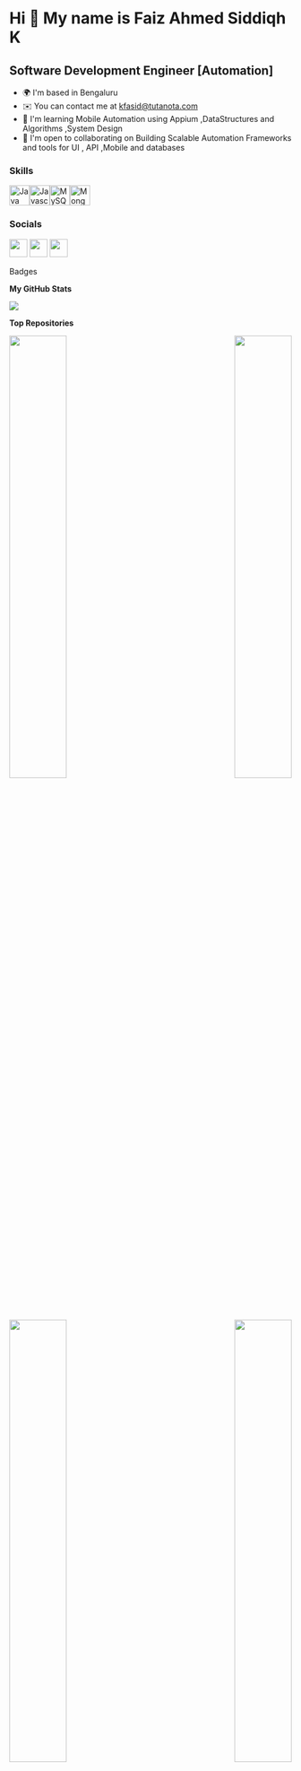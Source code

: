 Hi 👋 My name is Faiz Ahmed Siddiqh K
=====================================

Software Development Engineer \[Automation\]
--------------------------------------------

*   🌍  I'm based in Bengaluru
*   ✉️  You can contact me at [kfasid@tutanota.com](mailto:kfasid@tutanota.com)
*   🧠  I'm learning Mobile Automation using Appium ,DataStructures and Algorithms ,System Design
*   🤝  I'm open to collaborating on Building Scalable Automation Frameworks and tools for UI , API ,Mobile and databases

### Skills

<p align="left"><a href="https://www.oracle.com/java/" target="_blank" rel="noreferrer"><img src="https://raw.githubusercontent.com/danielcranney/readme-generator/main/public/icons/skills/java-colored.svg" width="36" height="36" alt="Java" /></a><a href="https://developer.mozilla.org/en-US/docs/Web/JavaScript" target="_blank" rel="noreferrer"><img src="https://raw.githubusercontent.com/danielcranney/readme-generator/main/public/icons/skills/javascript-colored.svg" width="36" height="36" alt="Javascript" /></a><a href="https://www.mysql.com/" target="_blank" rel="noreferrer"><img src="https://raw.githubusercontent.com/danielcranney/readme-generator/main/public/icons/skills/mysql-colored.svg" width="36" height="36" alt="MySQL" /></a><a href="https://www.mongodb.com/" target="_blank" rel="noreferrer"><img src="https://raw.githubusercontent.com/danielcranney/readme-generator/main/public/icons/skills/mongodb-colored.svg" width="36" height="36" alt="MongoDB" /></a></p>


### Socials
                  
<p align="left"> <a href="https://www.github.com/faiz-siddiqh" target="_blank" rel="noreferrer"><img src="https://raw.githubusercontent.com/danielcranney/readme-generator/main/public/icons/socials/github.svg" width="32" height="32" /></a> <a href="https://www.linkedin.com/in/faiz-siddiqh" target="_blank" rel="noreferrer"><img src="https://raw.githubusercontent.com/danielcranney/readme-generator/main/public/icons/socials/linkedin.svg" width="32" height="32" /></a> <a href="https://www.twitter.com/faiz_siddiqh" target="_blank" rel="noreferrer"><img src="https://raw.githubusercontent.com/danielcranney/readme-generator/main/public/icons/socials/twitter.svg" width="32" height="32" /></a></p

### Badges

<b>My GitHub Stats</b>

<a href="http://www.github.com/faiz-siddiqh"><img src="https://github-readme-streak-stats.herokuapp.com/?user=faiz-siddiqh&stroke=ffffff&background=171717&ring=22c55e&fire=22c55e&currStreakNum=ffffff&currStreakLabel=22c55e&sideNums=ffffff&sideLabels=ffffff&dates=ffffff&hide_border=true" /></a>

<b>Top Repositories</b>

<div width="100%" align="center"><a href="https://github.com/faiz-siddiqh/Custom-Automation-Framework" align="left"><img align="left" width="45%" src="https://github-readme-stats.vercel.app/api/pin/?username=faiz-siddiqh&repo=Custom-Automation-Framework&title_color=22c55e&text_color=ffffff&icon_color=ec4899&bg_color=171717&hide_border=true&locale=en" /></a><a href="https://github.com/faiz-siddiqh/DatastructuresAndAlgorithms" align="right"><img align="right" width="45%" src="https://github-readme-stats.vercel.app/api/pin/?username=faiz-siddiqh&repo=DatastructuresAndAlgorithms&title_color=22c55e&text_color=ffffff&icon_color=ec4899&bg_color=171717&hide_border=true&locale=en" /></a></div><br /><br /><br /><br /><br /><br /><br />

<br /><br /><br /><br /><br />

<div width="100%" align="center"><a href="https://github.com/faiz-siddiqh/Java" align="left"><img align="left" width="45%" src="https://github-readme-stats.vercel.app/api/pin/?username=faiz-siddiqh&repo=Java&title_color=22c55e&text_color=ffffff&icon_color=ec4899&bg_color=171717&hide_border=true&locale=en" /></a><a href="https://github.com/faiz-siddiqh/automation-framework-cypress" align="right"><img align="right" width="45%" src="https://github-readme-stats.vercel.app/api/pin/?username=faiz-siddiqh&repo=automation-framework-cypress&title_color=22c55e&text_color=ffffff&icon_color=ec4899&bg_color=171717&hide_border=true&locale=en" /></a></div>
